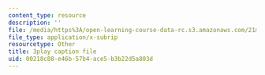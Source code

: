 ```yaml
---
content_type: resource
description: ''
file: /media/https%3A/open-learning-course-data-rc.s3.amazonaws.com/21m-355-musical-improvisation-spring-2013/00218c88e46b57b4ace5b3b22d5a803d_Posv6O0845c.vtt
file_type: application/x-subrip
resourcetype: Other
title: 3play caption file
uid: 00218c88-e46b-57b4-ace5-b3b22d5a803d
---
```

